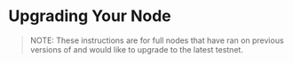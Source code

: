 # Upgrading Your Node

> NOTE: These instructions are for full nodes that have ran on previous versions of and would like to upgrade to the latest testnet.
